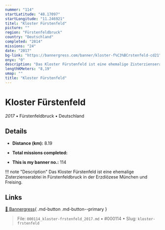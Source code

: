 ```yaml
---
nummer: "114"
startLatitude: "48.17097"
startLongitude: "11.246921"
titel: "Kloster Fürstenfeld"
picture: ""
region: "Fürstenfeldbruck"
country: "Deutschland"
completed: "2814"
missions: "24"
date: "2017"
bg-link: "https://bannergress.com/banner/kloster-f%C3%BCrstenfeld-cd21"
onyx: "0"
description: "Das Kloster Fürstenfeld ist eine ehemalige Zisterzienserabtei in Fürstenfeldbruck in der Erzdiözese München und Freising."
lengthKMeters: "8,19"
umap: ""
title: "Kloster Fürstenfeld"
---
```

# Kloster Fürstenfeld

*2017* • Fürstenfeldbruck • Deutschland



## Details
- **Distance (km):** 8.19

- **Total missions completed:** 
- **This is my banner no.:** 114


!!! note "Description"
    Das Kloster Fürstenfeld ist eine ehemalige Zisterzienserabtei in Fürstenfeldbruck in der Erzdiözese München und Freising.



## Links
[🔗 Bannergress](https://bannergress.com/banner/kloster-f%C3%BCrstenfeld-cd21){ .md-button .md-button--primary }



> File: `000114_kloster-frstenfeld_2017.md` • #000114 • Slug: `kloster-frstenfeld`
